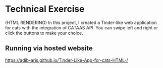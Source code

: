 # Technical Exercise

(HTML RENDERING)
In this project, I created a Tinder-like web application for cats with the integration of CATAAS API.
You can swipe left and right or click the buttons to make your choice.

## Running via hosted website

https://adib-aris.github.io/Tinder-Like-App-for-cats-HTML-/
